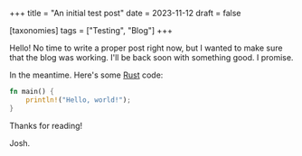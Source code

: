 +++
title = "An initial test post"
date = 2023-11-12
draft = false

[taxonomies]
tags = ["Testing", "Blog"]
+++

Hello! No time to write a proper post right now, but I wanted to make sure that the blog was working. I'll be back soon with something good. I promise.

In the meantime. Here's some [Rust](https://www.rust-lang.org) code:

```rust
fn main() {
    println!("Hello, world!");
}
```

Thanks for reading!

Josh.

